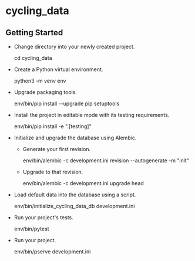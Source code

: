 cycling_data
============

Getting Started
---------------

- Change directory into your newly created project.

    cd cycling_data

- Create a Python virtual environment.

    python3 -m venv env

- Upgrade packaging tools.

    env/bin/pip install --upgrade pip setuptools

- Install the project in editable mode with its testing requirements.

    env/bin/pip install -e ".[testing]"

- Initialize and upgrade the database using Alembic.

    - Generate your first revision.

        env/bin/alembic -c development.ini revision --autogenerate -m "init"

    - Upgrade to that revision.

        env/bin/alembic -c development.ini upgrade head

- Load default data into the database using a script.

    env/bin/initialize_cycling_data_db development.ini

- Run your project's tests.

    env/bin/pytest

- Run your project.

    env/bin/pserve development.ini
